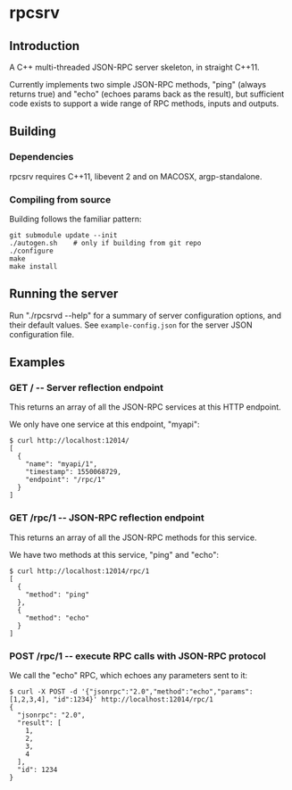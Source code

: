 
# rpcsrv

## Introduction

A C++ multi-threaded JSON-RPC server skeleton, in straight C++11.

Currently implements two simple JSON-RPC methods, "ping" (always returns
true) and "echo" (echoes params back as the result), but sufficient code
exists to support a wide range of RPC methods, inputs and outputs.

## Building

### Dependencies

rpcsrv requires C++11, libevent 2 and on MACOSX, argp-standalone.

### Compiling from source

Building follows the familiar pattern:

	git submodule update --init
	./autogen.sh	# only if building from git repo
	./configure
	make
	make install

## Running the server

Run "./rpcsrvd --help" for a summary of server configuration options,
and their default values.  See `example-config.json` for the server
JSON configuration file.

## Examples

### GET / -- Server reflection endpoint

This returns an array of all the JSON-RPC services at this HTTP endpoint.

We only have one service at this endpoint, "myapi":

```
$ curl http://localhost:12014/
[
  {
    "name": "myapi/1",
    "timestamp": 1550068729,
    "endpoint": "/rpc/1"
  }
]
```

### GET /rpc/1 -- JSON-RPC reflection endpoint

This returns an array of all the JSON-RPC methods for this service.

We have two methods at this service, "ping" and "echo":

```
$ curl http://localhost:12014/rpc/1
[
  {
    "method": "ping"
  },
  {
    "method": "echo"
  }
]
```

### POST /rpc/1 -- execute RPC calls with JSON-RPC protocol

We call the "echo" RPC, which echoes any parameters sent to it:

```
$ curl -X POST -d '{"jsonrpc":"2.0","method":"echo","params":[1,2,3,4], "id":1234}' http://localhost:12014/rpc/1
{
  "jsonrpc": "2.0",
  "result": [
    1,
    2,
    3,
    4
  ],
  "id": 1234
}
```

